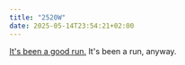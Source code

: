 ```yaml
---
title: "2520W"
date: 2025-05-14T23:54:21+02:00
---
```


[It's been a good run.](https://www.politico.eu/article/viktor-orban-fidesz-party-hungary-russia-democracy-transparency-public-life-civil-society/) It's been a run, anyway. 
